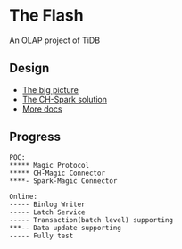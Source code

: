 # The Flash
An OLAP project of TiDB

## Design
* [The big picture](./docs/the-big-picture.md)
* [The CH-Spark solution](./docs/ch-spark-tcp.md)
* [More docs](./docs)

## Progress
```
POC:
***** Magic Protocol
***** CH-Magic Connector
****- Spark-Magic Connector

Online:
----- Binlog Writer
----- Latch Service
----- Transaction(batch level) supporting
***-- Data update supporting
----- Fully test
```
